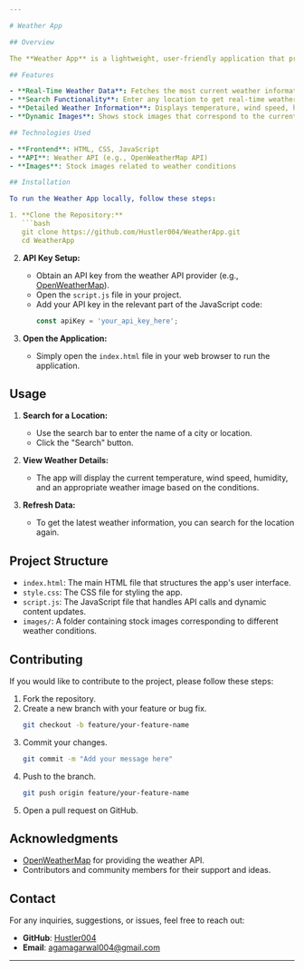 ```yaml
---

# Weather App

## Overview

The **Weather App** is a lightweight, user-friendly application that provides real-time weather updates for any location around the globe. By entering the name of a city or a location, users can instantly view the current weather conditions, including temperature, humidity, wind speed, and a relevant weather image. The app is designed to give you accurate and up-to-date weather information at your fingertips.

## Features

- **Real-Time Weather Data**: Fetches the most current weather information using a reliable weather API.
- **Search Functionality**: Enter any location to get real-time weather updates.
- **Detailed Weather Information**: Displays temperature, wind speed, humidity, and weather conditions.
- **Dynamic Images**: Shows stock images that correspond to the current weather condition (e.g., sunny, cloudy, rainy).

## Technologies Used

- **Frontend**: HTML, CSS, JavaScript
- **API**: Weather API (e.g., OpenWeatherMap API)
- **Images**: Stock images related to weather conditions

## Installation

To run the Weather App locally, follow these steps:

1. **Clone the Repository:**
   ```bash
   git clone https://github.com/Hustler004/WeatherApp.git
   cd WeatherApp
   ```

2. **API Key Setup:**
   - Obtain an API key from the weather API provider (e.g., [OpenWeatherMap](https://openweathermap.org/api)).
   - Open the `script.js` file in your project.
   - Add your API key in the relevant part of the JavaScript code:
     ```javascript
     const apiKey = 'your_api_key_here';
     ```

3. **Open the Application:**
   - Simply open the `index.html` file in your web browser to run the application.

## Usage

1. **Search for a Location:**
   - Use the search bar to enter the name of a city or location.
   - Click the "Search" button.

2. **View Weather Details:**
   - The app will display the current temperature, wind speed, humidity, and an appropriate weather image based on the conditions.

3. **Refresh Data:**
   - To get the latest weather information, you can search for the location again.

## Project Structure

- `index.html`: The main HTML file that structures the app's user interface.
- `style.css`: The CSS file for styling the app.
- `script.js`: The JavaScript file that handles API calls and dynamic content updates.
- `images/`: A folder containing stock images corresponding to different weather conditions.

## Contributing

If you would like to contribute to the project, please follow these steps:

1. Fork the repository.
2. Create a new branch with your feature or bug fix.
   ```bash
   git checkout -b feature/your-feature-name
   ```
3. Commit your changes.
   ```bash
   git commit -m "Add your message here"
   ```
4. Push to the branch.
   ```bash
   git push origin feature/your-feature-name
   ```
5. Open a pull request on GitHub.


## Acknowledgments

- [OpenWeatherMap](https://openweathermap.org/) for providing the weather API.
- Contributors and community members for their support and ideas.

## Contact

For any inquiries, suggestions, or issues, feel free to reach out:

- **GitHub**: [Hustler004](https://github.com/Hustler004)
- **Email**: agamagarwal004@gmail.com

---
```


